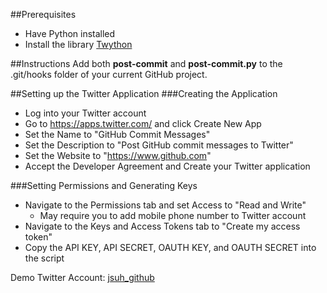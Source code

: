 ##Prerequisites
 - Have Python installed
 - Install the library [Twython](https://github.com/ryanmcgrath/twython)

##Instructions
Add both <b>post-commit</b> and <b>post-commit.py</b> to the .git/hooks folder of your current GitHub project.

##Setting up the Twitter Application
###Creating the Application
 - Log into your Twitter account
 - Go to https://apps.twitter.com/ and click Create New App
 - Set the Name to "GitHub Commit Messages"
 - Set the Description to "Post GitHub commit messages to Twitter"
 - Set the Website to "https://www.github.com"
 - Accept the Developer Agreement and Create your Twitter application

###Setting Permissions and Generating Keys
 - Navigate to the Permissions tab and set Access to "Read and Write"
     - May require you to add mobile phone number to Twitter account
 - Navigate to the Keys and Access Tokens tab to "Create my access token"
 - Copy the API KEY, API SECRET, OAUTH KEY, and OAUTH SECRET into the script
 
Demo Twitter Account: [jsuh_github](https://twitter.com/jsuh_github)